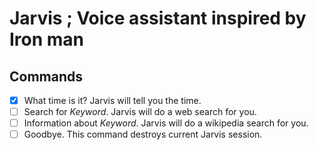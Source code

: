 # Jarvis ; Voice assistant inspired by Iron man

## Commands 

- [x] What time is it? Jarvis will tell you the time. 
- [ ] Search for _Keyword_. Jarvis will do a web search for you. 
- [ ] Information about _Keyword_. Jarvis will do a wikipedia search for you. 
- [ ] Goodbye. This command destroys current Jarvis session.